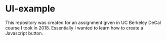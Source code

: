 # UI-example

This repository was created for an assignment given in UC Berkeley DeCal course I took in 2018. Essentially I wanted to learn how to create a Javascript button.
